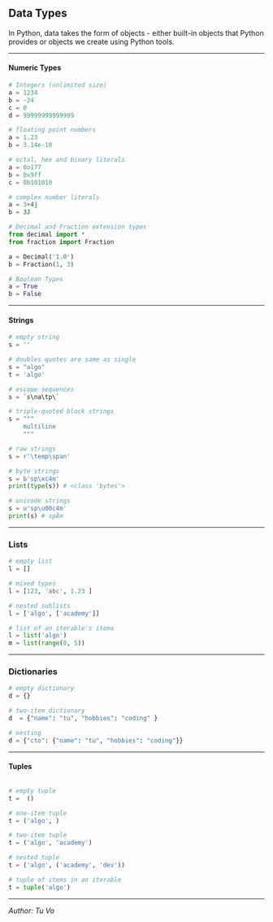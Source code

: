 ## Data Types

In Python, data takes the form of objects - either built-in objects that Python provides or objects we create using Python tools.

---

#### Numeric Types

```python
# Integers (unlimited size)
a = 1234
b = -24
c = 0
d = 99999999999999

# floating point numbers
a = 1.23
b = 3.14e-10

# octal, hex and binary literals
a = 0o177
b = 0x9ff
c = 0b101010

# complex number literals
a = 3+4j
b = 3J

# Decimal and Fraction extension types
from decimal import *
from fraction import Fraction

a = Decimal('1.0')
b = Fraction(1, 3)

# Boolean Types
a = True
b = False
```

---

#### Strings

```python
# empty string
s = ''

# doubles quotes are same as single
s = "algo"
t = 'algo'

# escape sequences
s = `s\na\tp\`

# triple-quoted block strings
s = """
    multiline
    """

# raw strings
s = r'\temp\span'

# byte strings
s = b'sp\xc4m'
print(type(s)) # <class 'bytes'>

# unicode strings
s = u'sp\u00c4m'
print(s) # spÄm

```

---

### Lists

```python
# empty list
l = []

# mixed types
l = [123, 'abc', 1.23 ]

# nested sublists
l = ['algo', ['academy']]

# list of an iterable's items
l = list('algo')
m = list(range(0, 5))
```

---

### Dictionaries

```python
# empty dictionary
d = {}

# two-item dictionary
d  = {"name": "tu", "hobbies": "coding" }

# nesting
d = {"cto": {"name": "tu", "hobbies": "coding"}}
```

---

#### Tuples

```python

# empty tuple
t =  ()

# one-item tuple
t = ('algo', )

# two-item tuple
t = ('algo', 'academy')

# nested tuple
t = ('algo', ('academy', 'dev'))

# tuple of items in an iterable
t = tuple('algo')
```

---

_Author: Tu Vo_
